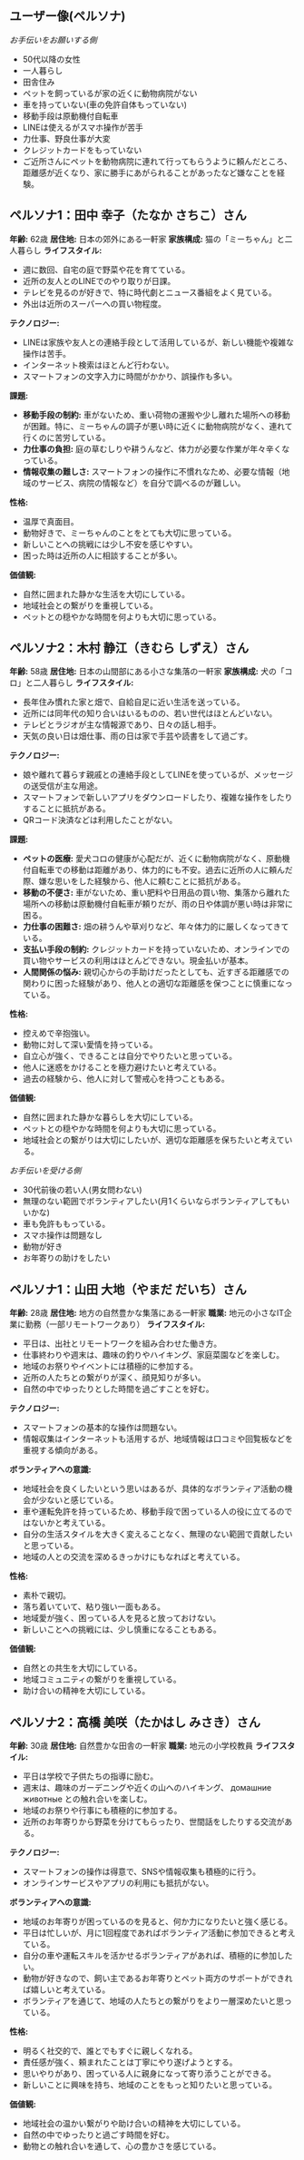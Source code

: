## ユーザー像(ペルソナ)
*お手伝いをお願いする側*
- 50代以降の女性
- 一人暮らし
- 田舎住み
- ペットを飼っているが家の近くに動物病院がない
- 車を持っていない(車の免許自体もっていない)
- 移動手段は原動機付自転車
- LINEは使えるがスマホ操作が苦手
- 力仕事、野良仕事が大変
- クレジットカードをもっていない
- ご近所さんにペットを動物病院に連れて行ってもらうように頼んだところ、距離感が近くなり、家に勝手にあがられることがあったなど嫌なことを経験。


## ペルソナ1：田中 幸子（たなか さちこ）さん

**年齢:** 62歳
**居住地:** 日本の郊外にある一軒家
**家族構成:** 猫の「ミーちゃん」と二人暮らし
**ライフスタイル:**
* 週に数回、自宅の庭で野菜や花を育てている。
* 近所の友人とのLINEでのやり取りが日課。
* テレビを見るのが好きで、特に時代劇とニュース番組をよく見ている。
* 外出は近所のスーパーへの買い物程度。

**テクノロジー:**
* LINEは家族や友人との連絡手段として活用しているが、新しい機能や複雑な操作は苦手。
* インターネット検索はほとんど行わない。
* スマートフォンの文字入力に時間がかかり、誤操作も多い。

**課題:**
* **移動手段の制約:** 車がないため、重い荷物の運搬や少し離れた場所への移動が困難。特に、ミーちゃんの調子が悪い時に近くに動物病院がなく、連れて行くのに苦労している。
* **力仕事の負担:** 庭の草むしりや耕うんなど、体力が必要な作業が年々辛くなっている。
* **情報収集の難しさ:** スマートフォンの操作に不慣れなため、必要な情報（地域のサービス、病院の情報など）を自分で調べるのが難しい。

**性格:**
* 温厚で真面目。
* 動物好きで、ミーちゃんのことをとても大切に思っている。
* 新しいことへの挑戦には少し不安を感じやすい。
* 困った時は近所の人に相談することが多い。

**価値観:**
* 自然に囲まれた静かな生活を大切にしている。
* 地域社会との繋がりを重視している。
* ペットとの穏やかな時間を何よりも大切に思っている。


## ペルソナ2：木村 静江（きむら しずえ）さん

**年齢:** 58歳
**居住地:** 日本の山間部にある小さな集落の一軒家
**家族構成:** 犬の「コロ」と二人暮らし
**ライフスタイル:**
* 長年住み慣れた家と畑で、自給自足に近い生活を送っている。
* 近所には同年代の知り合いはいるものの、若い世代はほとんどいない。
* テレビとラジオが主な情報源であり、日々の話し相手。
* 天気の良い日は畑仕事、雨の日は家で手芸や読書をして過ごす。

**テクノロジー:**
* 娘や離れて暮らす親戚との連絡手段としてLINEを使っているが、メッセージの送受信が主な用途。
* スマートフォンで新しいアプリをダウンロードしたり、複雑な操作をしたりすることに抵抗がある。
* QRコード決済などは利用したことがない。

**課題:**
* **ペットの医療:** 愛犬コロの健康が心配だが、近くに動物病院がなく、原動機付自転車での移動は距離があり、体力的にも不安。過去に近所の人に頼んだ際、嫌な思いをした経験から、他人に頼むことに抵抗がある。
* **移動の不便さ:** 車がないため、重い肥料や日用品の買い物、集落から離れた場所への移動は原動機付自転車が頼りだが、雨の日や体調が悪い時は非常に困る。
* **力仕事の困難さ:** 畑の耕うんや草刈りなど、年々体力的に厳しくなってきている。
* **支払い手段の制約:** クレジットカードを持っていないため、オンラインでの買い物やサービスの利用はほとんどできない。現金払いが基本。
* **人間関係の悩み:** 親切心からの手助けだったとしても、近すぎる距離感での関わりに困った経験があり、他人との適切な距離感を保つことに慎重になっている。

**性格:**
* 控えめで辛抱強い。
* 動物に対して深い愛情を持っている。
* 自立心が強く、できることは自分でやりたいと思っている。
* 他人に迷惑をかけることを極力避けたいと考えている。
* 過去の経験から、他人に対して警戒心を持つこともある。

**価値観:**
* 自然に囲まれた静かな暮らしを大切にしている。
* ペットとの穏やかな時間を何よりも大切に思っている。
* 地域社会との繋がりは大切にしたいが、適切な距離感を保ちたいと考えている。



*お手伝いを受ける側*
- 30代前後の若い人(男女問わない)
- 無理のない範囲でボランティアしたい(月1くらいならボランティアしてもいいかな)
- 車も免許ももっている。
- スマホ操作は問題なし
- 動物が好き
- お年寄りの助けをしたい

## ペルソナ1：山田 大地（やまだ だいち）さん

**年齢:** 28歳
**居住地:** 地方の自然豊かな集落にある一軒家
**職業:** 地元の小さなIT企業に勤務（一部リモートワークあり）
**ライフスタイル:**
* 平日は、出社とリモートワークを組み合わせた働き方。
* 仕事終わりや週末は、趣味の釣りやハイキング、家庭菜園などを楽しむ。
* 地域のお祭りやイベントには積極的に参加する。
* 近所の人たちとの繋がりが深く、顔見知りが多い。
* 自然の中でゆったりとした時間を過ごすことを好む。

**テクノロジー:**
* スマートフォンの基本的な操作は問題ない。
* 情報収集はインターネットも活用するが、地域情報は口コミや回覧板などを重視する傾向がある。

**ボランティアへの意識:**
* 地域社会を良くしたいという思いはあるが、具体的なボランティア活動の機会が少ないと感じている。
* 車や運転免許を持っているため、移動手段で困っている人の役に立てるのではないかと考えている。
* 自分の生活スタイルを大きく変えることなく、無理のない範囲で貢献したいと思っている。
* 地域の人との交流を深めるきっかけにもなればと考えている。

**性格:**
* 素朴で親切。
* 落ち着いていて、粘り強い一面もある。
* 地域愛が強く、困っている人を見ると放っておけない。
* 新しいことへの挑戦には、少し慎重になることもある。

**価値観:**
* 自然との共生を大切にしている。
* 地域コミュニティの繋がりを重視している。
* 助け合いの精神を大切にしている。


## ペルソナ2：高橋 美咲（たかはし みさき）さん

**年齢:** 30歳
**居住地:** 自然豊かな田舎の一軒家
**職業:** 地元の小学校教員
**ライフスタイル:**
* 平日は学校で子供たちの指導に励む。
* 週末は、趣味のガーデニングや近くの山へのハイキング、 домашние животные との触れ合いを楽しむ。
* 地域のお祭りや行事にも積極的に参加する。
* 近所のお年寄りから野菜を分けてもらったり、世間話をしたりする交流がある。

**テクノロジー:**
* スマートフォンの操作は得意で、SNSや情報収集も積極的に行う。
* オンラインサービスやアプリの利用にも抵抗がない。

**ボランティアへの意識:**
* 地域のお年寄りが困っているのを見ると、何か力になりたいと強く感じる。
* 平日は忙しいが、月に1回程度であればボランティア活動に参加できると考えている。
* 自分の車や運転スキルを活かせるボランティアがあれば、積極的に参加したい。
* 動物が好きなので、飼い主であるお年寄りとペット両方のサポートができれば嬉しいと考えている。
* ボランティアを通じて、地域の人たちとの繋がりをより一層深めたいと思っている。

**性格:**
* 明るく社交的で、誰とでもすぐに親しくなれる。
* 責任感が強く、頼まれたことは丁寧にやり遂げようとする。
* 思いやりがあり、困っている人に親身になって寄り添うことができる。
* 新しいことに興味を持ち、地域のことをもっと知りたいと思っている。

**価値観:**
* 地域社会の温かい繋がりや助け合いの精神を大切にしている。
* 自然の中でゆったりと過ごす時間を好む。
* 動物との触れ合いを通して、心の豊かさを感じている。







